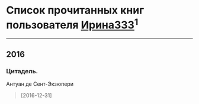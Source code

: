 # Список прочитанных книг пользователя [Ирина333](http://vk.com/id227443959)<sup>1</sup>
---

## 2016

### Цитадель.
Антуан де Сент-Экзюпери
> [2016-12-31] 



